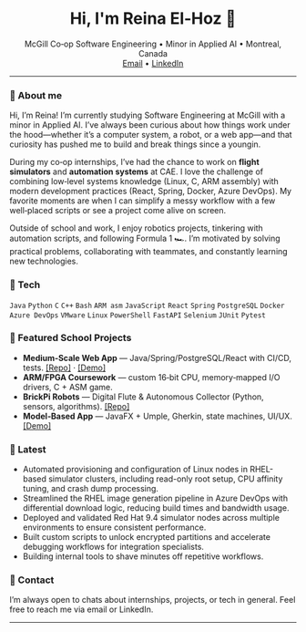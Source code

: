 <h1 align="center">Hi, I'm Reina El‑Hoz 👋</h1>

<p align="center">
  McGill Co‑op Software Engineering • Minor in Applied AI • Montreal, Canada
  <br/>
  <a href="mailto:rehz2004@gmail.com">Email</a> • <a href="https://www.linkedin.com/in/reina-el-hoz-84702a267/">LinkedIn</a>
</p>

---

### 🚀 About me
Hi, I’m Reina! I’m currently studying Software Engineering at McGill with a minor in Applied AI. I’ve always been curious about how things work under the hood—whether it’s a computer system, a robot, or a web app—and that curiosity has pushed me to build and break things since a youngin.

During my co‑op internships, I’ve had the chance to work on **flight simulators** and **automation systems** at CAE. I love the challenge of combining low‑level systems knowledge (Linux, C, ARM assembly) with modern development practices (React, Spring, Docker, Azure DevOps). My favorite moments are when I can simplify a messy workflow with a few well‑placed scripts or see a project come alive on screen.

Outside of school and work, I enjoy robotics projects, tinkering with automation scripts, and following Formula 1 🏎️. I’m motivated by solving practical problems, collaborating with teammates, and constantly learning new technologies.

### 🧰 Tech
`Java` `Python` `C` `C++` `Bash` `ARM asm` `JavaScript` `React` `Spring` `PostgreSQL` `Docker` `Azure DevOps` `VMware` `Linux` `PowerShell` `FastAPI` `Selenium` `JUnit` `Pytest`

### 📌 Featured School Projects
- **Medium‑Scale Web App** — Java/Spring/PostgreSQL/React with CI/CD, tests. [[Repo]](https://github.com/McGill-ECSE321-Winter2025/project-group-14) · [[Demo]](https://www.linkedin.com/posts/hamza-abu-daqa_softwareengineering-springboot-postgresql-ugcPost-7323168242364018689-cSAq/)
- **ARM/FPGA Coursework** — custom 16‑bit CPU, memory‑mapped I/O drivers, C + ASM game.
- **BrickPi Robots** — Digital Flute & Autonomous Collector (Python, sensors, algorithms). [[Repo]](https://github.com/HamzaAbudaqa/ECSE211)
- **Model‑Based App** — JavaFX + Umple, Gherkin, state machines, UI/UX. [[Demo]](https://www.youtube.com/watch?v=SR2dtWJAINY)

### 🧪 Latest
- Automated provisioning and configuration of Linux nodes in RHEL-based simulator clusters, including read-only root setup, CPU affinity tuning, and crash dump processing.
- Streamlined the RHEL image generation pipeline in Azure DevOps with differential download logic, reducing build times and bandwidth usage.
- Deployed and validated Red Hat 9.4 simulator nodes across multiple environments to ensure consistent performance.
- Built custom scripts to unlock encrypted partitions and accelerate debugging workflows for integration specialists.
- Building internal tools to shave minutes off repetitive workflows.

### 📮 Contact
I’m always open to chats about internships, projects, or tech in general. Feel free to reach me via email or LinkedIn.

---
